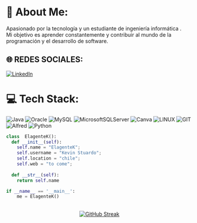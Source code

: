 # 💫 About Me:
 Apasionado por la tecnología y un estudiante de ingeniería informática .<br>Mi objetivo es aprender constantemente y contribuir al mundo de la programación y el desarrollo de software.


## 🌐 REDES SOCIALES:
[![LinkedIn](https://img.shields.io/badge/LinkedIn-%230077B5.svg?logo=linkedin&logoColor=white)](https://linkedin.com/in/https://github.com/Elagentek) 

# 💻 Tech Stack:
![Java](https://img.shields.io/badge/java-%23ED8B00.svg?style=for-the-badge&logo=java&logoColor=white) ![Oracle](https://img.shields.io/badge/Oracle-F80000?style=for-the-badge&logo=oracle&logoColor=white) ![MySQL](https://img.shields.io/badge/mysql-%2300f.svg?style=for-the-badge&logo=mysql&logoColor=white) ![MicrosoftSQLServer](https://img.shields.io/badge/Microsoft%20SQL%20Sever-CC2927?style=for-the-badge&logo=microsoft%20sql%20server&logoColor=white) ![Canva](https://img.shields.io/badge/Canva-%2300C4CC.svg?style=for-the-badge&logo=Canva&logoColor=white) ![LINUX](https://img.shields.io/badge/Linux-FCC624?style=for-the-badge&logo=linux&logoColor=black) ![GIT](https://img.shields.io/badge/Git-fc6d26?style=for-the-badge&logo=git&logoColor=white) ![Alfred](https://img.shields.io/badge/alfred-%235C1F87.svg?style=for-the-badge&logo=alfred) ![Python](https://img.shields.io/badge/python-3670A0?style=for-the-badge&logo=python&logoColor=ffdd54)

```python
class  ElagenteK():
  def __init__(self):
    self.name = "ElagenteK";
    self.username = "Kevin Stuardo";
    self.location = "chile";
    self.web = "to come";
  
  def __str__(self):
    return self.name

if __name__ == '__main__':
    me = ElagenteK()
```

<br>
<div align="center">
 <a href="https://git.io/streak-stats"><img src="https://github-readme-streak-stats.herokuapp.com?user=Elagentek&theme=shades-of-purple&locale=es&date_format=M%20j%5B%2C%20Y%5D" alt="GitHub Streak" /></a>
</div>

